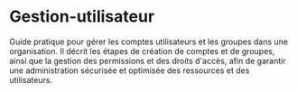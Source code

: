 # Gestion-utilisateur
Guide pratique pour gérer les comptes utilisateurs et les groupes dans une organisation. Il décrit les étapes de création de comptes et de groupes, ainsi que la gestion des permissions et des droits d'accès, afin de garantir une administration sécurisée et optimisée des ressources et des utilisateurs.
